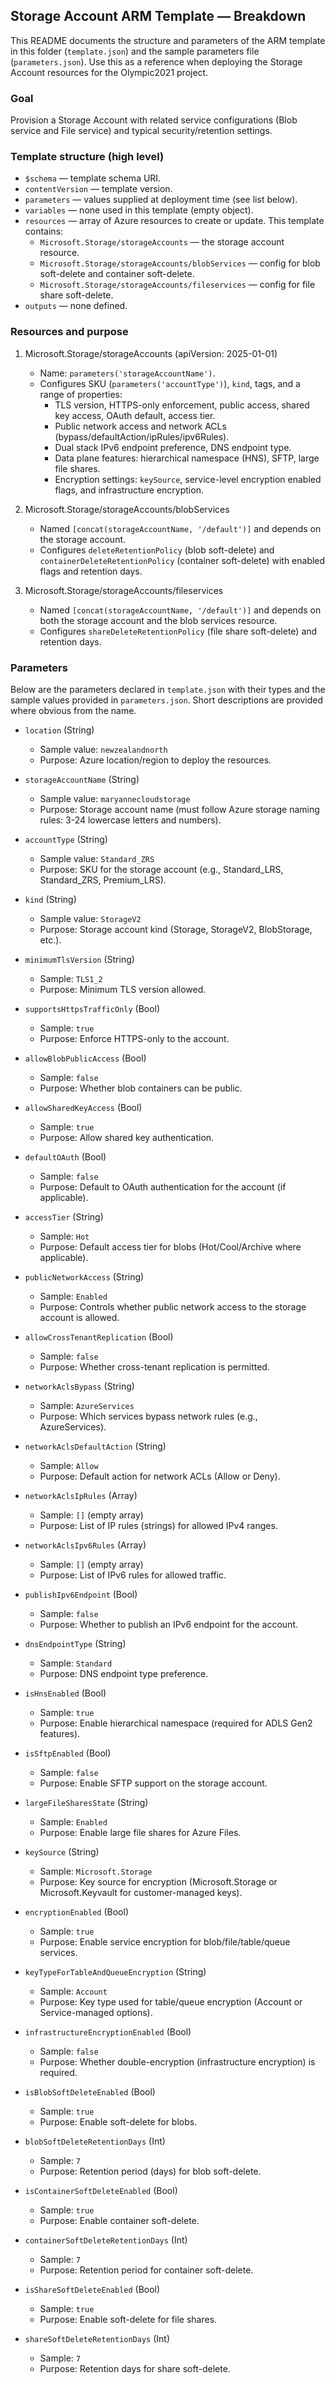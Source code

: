 ## Storage Account ARM Template — Breakdown

This README documents the structure and parameters of the ARM template in this folder (`template.json`) and the sample parameters file (`parameters.json`). Use this as a reference when deploying the Storage Account resources for the Olympic2021 project.

### Goal

Provision a Storage Account with related service configurations (Blob service and File service) and typical security/retention settings.

### Template structure (high level)

- `$schema` — template schema URI.
- `contentVersion` — template version.
- `parameters` — values supplied at deployment time (see list below).
- `variables` — none used in this template (empty object).
- `resources` — array of Azure resources to create or update. This template contains:
  - `Microsoft.Storage/storageAccounts` — the storage account resource.
  - `Microsoft.Storage/storageAccounts/blobServices` — config for blob soft-delete and container soft-delete.
  - `Microsoft.Storage/storageAccounts/fileservices` — config for file share soft-delete.
- `outputs` — none defined.

### Resources and purpose

1. Microsoft.Storage/storageAccounts (apiVersion: 2025-01-01)

   - Name: `parameters('storageAccountName')`.
   - Configures SKU (`parameters('accountType')`), `kind`, tags, and a range of properties:
     - TLS version, HTTPS-only enforcement, public access, shared key access, OAuth default, access tier.
     - Public network access and network ACLs (bypass/defaultAction/ipRules/ipv6Rules).
     - Dual stack IPv6 endpoint preference, DNS endpoint type.
     - Data plane features: hierarchical namespace (HNS), SFTP, large file shares.
     - Encryption settings: `keySource`, service-level encryption enabled flags, and infrastructure encryption.

2. Microsoft.Storage/storageAccounts/blobServices

   - Named `[concat(storageAccountName, '/default')]` and depends on the storage account.
   - Configures `deleteRetentionPolicy` (blob soft-delete) and `containerDeleteRetentionPolicy` (container soft-delete) with enabled flags and retention days.

3. Microsoft.Storage/storageAccounts/fileservices
   - Named `[concat(storageAccountName, '/default')]` and depends on both the storage account and the blob services resource.
   - Configures `shareDeleteRetentionPolicy` (file share soft-delete) and retention days.

### Parameters

Below are the parameters declared in `template.json` with their types and the sample values provided in `parameters.json`. Short descriptions are provided where obvious from the name.

- `location` (String)

  - Sample value: `newzealandnorth`
  - Purpose: Azure location/region to deploy the resources.

- `storageAccountName` (String)

  - Sample value: `maryannecloudstorage`
  - Purpose: Storage account name (must follow Azure storage naming rules: 3-24 lowercase letters and numbers).

- `accountType` (String)

  - Sample value: `Standard_ZRS`
  - Purpose: SKU for the storage account (e.g., Standard_LRS, Standard_ZRS, Premium_LRS).

- `kind` (String)

  - Sample value: `StorageV2`
  - Purpose: Storage account kind (Storage, StorageV2, BlobStorage, etc.).

- `minimumTlsVersion` (String)

  - Sample: `TLS1_2`
  - Purpose: Minimum TLS version allowed.

- `supportsHttpsTrafficOnly` (Bool)

  - Sample: `true`
  - Purpose: Enforce HTTPS-only to the account.

- `allowBlobPublicAccess` (Bool)

  - Sample: `false`
  - Purpose: Whether blob containers can be public.

- `allowSharedKeyAccess` (Bool)

  - Sample: `true`
  - Purpose: Allow shared key authentication.

- `defaultOAuth` (Bool)

  - Sample: `false`
  - Purpose: Default to OAuth authentication for the account (if applicable).

- `accessTier` (String)

  - Sample: `Hot`
  - Purpose: Default access tier for blobs (Hot/Cool/Archive where applicable).

- `publicNetworkAccess` (String)

  - Sample: `Enabled`
  - Purpose: Controls whether public network access to the storage account is allowed.

- `allowCrossTenantReplication` (Bool)

  - Sample: `false`
  - Purpose: Whether cross-tenant replication is permitted.

- `networkAclsBypass` (String)

  - Sample: `AzureServices`
  - Purpose: Which services bypass network rules (e.g., AzureServices).

- `networkAclsDefaultAction` (String)

  - Sample: `Allow`
  - Purpose: Default action for network ACLs (Allow or Deny).

- `networkAclsIpRules` (Array)

  - Sample: `[]` (empty array)
  - Purpose: List of IP rules (strings) for allowed IPv4 ranges.

- `networkAclsIpv6Rules` (Array)

  - Sample: `[]` (empty array)
  - Purpose: List of IPv6 rules for allowed traffic.

- `publishIpv6Endpoint` (Bool)

  - Sample: `false`
  - Purpose: Whether to publish an IPv6 endpoint for the account.

- `dnsEndpointType` (String)

  - Sample: `Standard`
  - Purpose: DNS endpoint type preference.

- `isHnsEnabled` (Bool)

  - Sample: `true`
  - Purpose: Enable hierarchical namespace (required for ADLS Gen2 features).

- `isSftpEnabled` (Bool)

  - Sample: `false`
  - Purpose: Enable SFTP support on the storage account.

- `largeFileSharesState` (String)

  - Sample: `Enabled`
  - Purpose: Enable large file shares for Azure Files.

- `keySource` (String)

  - Sample: `Microsoft.Storage`
  - Purpose: Key source for encryption (Microsoft.Storage or Microsoft.Keyvault for customer-managed keys).

- `encryptionEnabled` (Bool)

  - Sample: `true`
  - Purpose: Enable service encryption for blob/file/table/queue services.

- `keyTypeForTableAndQueueEncryption` (String)

  - Sample: `Account`
  - Purpose: Key type used for table/queue encryption (Account or Service-managed options).

- `infrastructureEncryptionEnabled` (Bool)

  - Sample: `false`
  - Purpose: Whether double-encryption (infrastructure encryption) is required.

- `isBlobSoftDeleteEnabled` (Bool)

  - Sample: `true`
  - Purpose: Enable soft-delete for blobs.

- `blobSoftDeleteRetentionDays` (Int)

  - Sample: `7`
  - Purpose: Retention period (days) for blob soft-delete.

- `isContainerSoftDeleteEnabled` (Bool)

  - Sample: `true`
  - Purpose: Enable container soft-delete.

- `containerSoftDeleteRetentionDays` (Int)

  - Sample: `7`
  - Purpose: Retention period for container soft-delete.

- `isShareSoftDeleteEnabled` (Bool)

  - Sample: `true`
  - Purpose: Enable soft-delete for file shares.

- `shareSoftDeleteRetentionDays` (Int)
  - Sample: `7`
  - Purpose: Retention days for share soft-delete.
